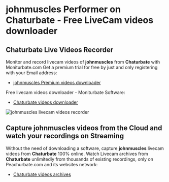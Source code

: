 # johnmuscles Performer on Chaturbate - Free LiveCam videos downloader

## Chaturbate Live Videos Recorder

Monitor and record livecam videos of **johnmuscles** from **Chaturbate** with Moniturbate.com
Get a premium trial for free by just and only registering with your Email address:
* [johnmuscles Premium videos downloader](https://moniturbate.com/request-demo-licence-key.html)

Free livecam videos downloader - Moniturbate Software:
* [Chaturbate videos downloader](https://moniturbate.com/moniturbate-download-software.html)

![johnmuscles livecam videos recorder](https://peachurnet.com/templates/moniturbate-software.png)


## Capture johnmuscles videos from the Cloud and watch your recordings on Streaming

Without the need of downloading a software, capture **johnmuscles** livecam videos from **Chaturbate** 100% online.
Watch Livecam archives from **Chaturbate** unlimitedly from thousands of existing recordings, only on Peachurbate.com and its websites network:
* [Chaturbate videos archives](https://peachurnet.com/)